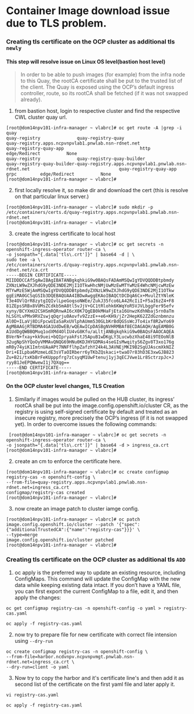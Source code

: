 # Container Image download issue due to TLS problem. 


### Creating tls certificate on the OCP cluster as additional tls `newly`

#### This step will resolve issue on Linux OS level(bastion host level)

> In order to be able to push images (for example) from the infra node to this Quay, the rootCA certificate shall be put to the trusted list of the client. The Quay is exposed using the OCP’s default ingress controller, route, so its rootCA shall be fetched (if it was not swapped already).


1) from bastion host, login to respective cluster and find the respective CWL cluster quay url. 
```
[root@dom14npv101-infra-manager ~ vlabrc]# oc get route -A |grep -i quay
quay-registry              quay-registry-quay                          quay-registry.apps.ncpvnpvlab1.pnwlab.nsn-rdnet.net                                                             quay-registry-quay-app                             http         edge/Redirect          None
quay-registry              quay-registry-quay-builder                  quay-registry-quay-builder-quay-registry.apps.ncpvnpvlab1.pnwlab.nsn-rdnet.net                                  quay-registry-quay-app                             grpc         edge/Redirect          None
[root@dom14npv101-infra-manager ~ vlabrc]# 
```

2) first locally resolve it, so make dir and download the cert (this is resolve on that particular linux server.)

```
[root@dom14npv101-infra-manager ~ vlabrc]# sudo mkdir -p /etc/containers/certs.d/quay-registry.apps.ncpvnpvlab1.pnwlab.nsn-rdnet.net
[root@dom14npv101-infra-manager ~ vlabrc]#
```

3) create the ingress certificate to local host 

```
[root@dom14npv101-infra-manager ~ vlabrc]# oc get secrets -n openshift-ingress-operator router-ca \
-o jsonpath="{.data['tls\.crt']}" | base64 -d | \
sudo tee -a \
/etc/containers/certs.d/quay-registry.apps.ncpvnpvlab1.pnwlab.nsn-rdnet.net/ca.crt
-----BEGIN CERTIFICATE-----
MIIDDDCCAfSgAwIBAgIBATANBgkqhkiG9w0BAQsFADAmMSQwIgYDVQQDDBtpbmdy
ZXNzLW9wZXJhdG9yQDE3NDE2MjI1OTkwHhcNMjUwMzEwMTYwMzE4WhcNMjcwMzEw
MTYwMzE5WjAmMSQwIgYDVQQDDBtpbmdyZXNzLW9wZXJhdG9yQDE3NDE2MjI1OTkw
ggEiMA0GCSqGSIb3DQEBAQUAA4IBDwAwggEKAoIBAQCtDCDqA6Cx+MvulZtYNleK
T3e4OVlQrR8zytgIQIvlLpeGoqsoNWEe/ZukJ35fco6LA42RcIiI+F5aI6zZ4+F8
81ZEpsSRBx8VUMsZCdkb5mA8tl5vJjV+GC1tRlohk6KWqYoR5VJVLbggFer95efv
xyny/BCYXmU2CSHSmRQRnwAI6cX0K7QgEB0kMHaFjEta16UnwzKdhNbaj5rn0aTm
hLSGYLvPMx9RVZswjqOqrju0Aovfv9ZzzE++e6+KH9/jZr2HepK62ZZdGznbmnzu
Al0D+ILaVj8DiFpcwUIaSaRxUVlphAUmm530GLbKrBdQGSsWcJTo4ixf8R2wYo69
AgMBAAGjRTBDMA4GA1UdDwEB/wQEAwICpDASBgNVHRMBAf8ECDAGAQH/AgEAMB0G
A1UdDgQWBBQMuq1odXMd4OlIU4vG8Kfu/aLltjANBgkqhkiG9w0BAQsFAAOCAQEA
BVerN+fxay+kk9uei+bQIpryakFstJ5ApuB1wDKgLY3LucwbzXhaE48i9TEOoNlB
32ugNpShYQoOyVMMAvQNQG69HNu0KDJHYGDMAs4seGIsMwqityS6Zgv8T3xo176g
mR0y74yiK1ImtnUAaAPt7NNFflhpZafzhY24k4L3AVNEjMKI9B2SgUJAscmXkNIZ
Dri+EILpba6MzmeLdE3sVTaOIRberr6yTKbZQskaci+twaO7r83hD3E3xwGJB823
Zu+B2i/txKbBrFeKUpppfrg7zCsyqM1UwFtenuj1yj3qECJVwe1Lr8SctrzpJc+J
ryyB1JeEPQWwewI1j7QXqg==
-----END CERTIFICATE-----
[root@dom14npv101-infra-manager ~ vlabrc]#

```

#### On the OCP cluster level changes, TLS Creation

1) Similarly if images would be pulled on the HUB cluster, its ingress’ rootCA shall be put into the image.config.openshift.io/cluster CR, as the registry is using self-signed certificate by default and treated as an insecure registry, more precisely the OCP’s ingress (if it is not swapped yet). In order to overcome issues the following commands:
```
 [root@dom14npv101-infra-manager ~ vlabrc]# oc get secrets -n openshift-ingress-operator router-ca \
-o jsonpath="{.data['tls\.crt']}" | base64 -d > ingress_ca.crt
[root@dom14npv101-infra-manager ~ vlabrc]# 
```

2) create an cm to enforce the certificate here.
```
[root@dom14npv101-infra-manager ~ vlabrc]# oc create configmap registry-cas -n openshift-config \
--from-file=quay-registry.apps.ncpvnpvlab1.pnwlab.nsn-rdnet.net=ingress_ca.crt
configmap/registry-cas created
[root@dom14npv101-infra-manager ~ vlabrc]# 
```
3) now create an image patch to cluster iamge config. 
```
[root@dom14npv101-infra-manager ~ vlabrc]# oc patch image.config.openshift.io/cluster --patch '{"spec":
{"additionalTrustedCA":{"name":"registry-cas"}}}' \
--type=merge
image.config.openshift.io/cluster patched
[root@dom14npv101-infra-manager ~ vlabrc]#
```

### Creating tls certificate on the OCP cluster as additional tls `ADD`

1) oc apply is the preferred way to update an existing resource, including ConfigMaps. This command will update the ConfigMap with the new data while keeping existing data intact. If you don’t have a YAML file, you can first export the current ConfigMap to a file, edit it, and then apply the changes:


```
oc get configmap registry-cas -n openshift-config -o yaml > registry-cas.yaml

oc apply -f registry-cas.yaml
```

2) now try to prepare file for new certificate with correct file intension using `--dry-run`

```
oc create configmap registry-cas -n openshift-config \
--from-file=harbor.ncdvnpv.ncpvnpvmgt.pnwlab.nsn-rdnet.net=ingress_ca.crt \
--dry-run=client -o yaml 

```

3) Now try to copy the harbor and it's certificate line's and then add it as second list of the certificate on the first yaml file and later apply it. 
```
vi registry-cas.yaml

oc apply -f registry-cas.yaml
```